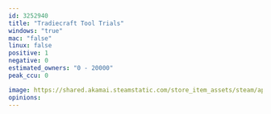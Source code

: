 ```yaml
---
id: 3252940
title: "Tradiecraft Tool Trials"
windows: "true"
mac: "false"
linux: false
positive: 1
negative: 0
estimated_owners: "0 - 20000"
peak_ccu: 0

image: https://shared.akamai.steamstatic.com/store_item_assets/steam/apps/3252940/header.jpg?t=1729812947
opinions:
---
```

